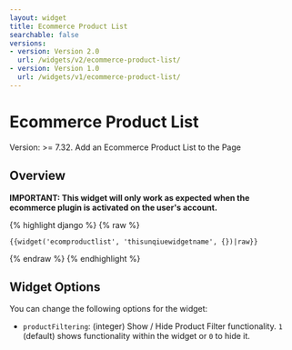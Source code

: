 ```yaml
---
layout: widget
title: Ecommerce Product List
searchable: false
versions:
- version: Version 2.0
  url: /widgets/v2/ecommerce-product-list/
- version: Version 1.0
  url: /widgets/v1/ecommerce-product-list/
---
```


# Ecommerce Product List

Version: >= 7.32. Add an Ecommerce Product List to the Page

## Overview

**IMPORTANT: This widget will only work as expected when the ecommerce plugin is activated on the user's account.**

{% highlight django %}
{% raw %}

	{{widget('ecomproductlist', 'thisunqiuewidgetname', {})|raw}}

{% endraw %}
{% endhighlight %}

## Widget Options

You can change the following options for the widget:

* ```productFiltering```: (integer) Show / Hide Product Filter functionality. ```1``` (default) shows functionality within the widget or ```0``` to hide it.
